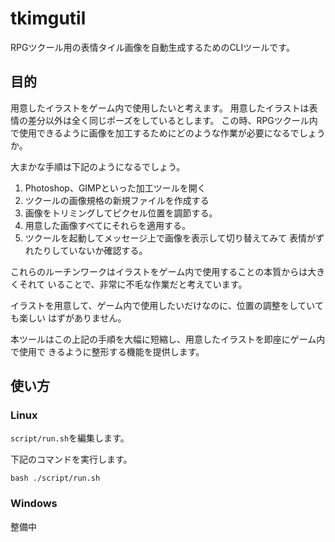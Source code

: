 tkimgutil
================================================================================

RPGツクール用の表情タイル画像を自動生成するためのCLIツールです。

目的
--------------------------------------------------------------------------------

用意したイラストをゲーム内で使用したいと考えます。
用意したイラストは表情の差分以外は全く同じポーズをしているとします。 
この時、RPGツクール内で使用できるように画像を加工するためにどのような作業が必要になるでしょうか。

大まかな手順は下記のようになるでしょう。

1. Photoshop、GIMPといった加工ツールを開く
2. ツクールの画像規格の新規ファイルを作成する
3. 画像をトリミングしてピクセル位置を調節する。
4. 用意した画像すべてにそれらを適用する。
5. ツクールを起動してメッセージ上で画像を表示して切り替えてみて
   表情がずれたりしていないか確認する。

これらのルーチンワークはイラストをゲーム内で使用することの本質からは大きくそれて
いることで、非常に不毛な作業だと考えています。

イラストを用意して、ゲーム内で使用したいだけなのに、位置の調整をしていても楽しい
はずがありません。

本ツールはこの上記の手順を大幅に短縮し、用意したイラストを即座にゲーム内で使用で
きるように整形する機能を提供します。

使い方
--------------------------------------------------------------------------------

### Linux

`script/run.sh`を編集します。

下記のコマンドを実行します。

```shell
bash ./script/run.sh
```

### Windows

整備中
